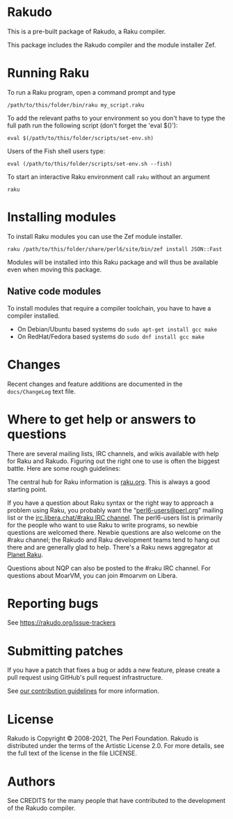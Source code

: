 Rakudo
======

This is a pre-built package of Rakudo, a Raku compiler.

This package includes the Rakudo compiler and the module installer Zef.


Running Raku
============

To run a Raku program, open a command prompt and type

    /path/to/this/folder/bin/raku my_script.raku

To add the relevant paths to your environment so you don't have to type the
full path run the following script (don't forget the 'eval $()'):

    eval $(/path/to/this/folder/scripts/set-env.sh)

Users of the Fish shell users type:

    eval (/path/to/this/folder/scripts/set-env.sh --fish)

To start an interactive Raku environment call `raku` without an argument

    raku


Installing modules
==================

To install Raku modules you can use the Zef module installer.

    raku /path/to/this/folder/share/perl6/site/bin/zef install JSON::Fast

Modules will be installed into this Raku package and will thus be available
even when moving this package.


Native code modules
-------------------

To install modules that require a compiler toolchain, you have to have a
compiler installed.

- On Debian/Ubuntu based systems do `sudo apt-get install gcc make`
- On RedHat/Fedora based systems do `sudo dnf install gcc make`


Changes
=======

Recent changes and feature additions are documented in the `docs/ChangeLog`
text file.


Where to get help or answers to questions
=========================================

There are several mailing lists, IRC channels, and wikis available with help
for Raku and Rakudo. Figuring out the right one to use is often the biggest
battle. Here are some rough guidelines:

The central hub for Raku information is [raku.org](https://raku.org/).
This is always a good starting point.

If you have a question about Raku syntax or the right way to approach
a problem using Raku, you probably want the “perl6-users@perl.org”
mailing list or the [irc.libera.chat/#raku IRC
channel](https://web.libera.chat/#raku). The perl6-users
list is primarily for the people who want to use Raku to write
programs, so newbie questions are welcomed there.  Newbie questions
are also welcome on the #raku channel; the Rakudo and Raku
development teams tend to hang out there and are generally glad
to help. There's a Raku news aggregator at [Planet Raku](https://planet.raku.org/).

Questions about NQP can also be posted to the #raku IRC channel.
For questions about MoarVM, you can join #moarvm on Libera.


Reporting bugs
==============

See https://rakudo.org/issue-trackers


Submitting patches
==================

If you have a patch that fixes a bug or adds a new feature, please create a
pull request using GitHub's pull request infrastructure.

See [our contribution guidelines](https://github.com/rakudo/rakudo/blob/master/CONTRIBUTING.md)
for more information.


License
=======

Rakudo is Copyright © 2008-2021, The Perl Foundation. Rakudo is distributed
under the terms of the Artistic License 2.0. For more details, see the full
text of the license in the file LICENSE.


Authors
=======

See CREDITS for the many people that have contributed to the development of the
Rakudo compiler.
